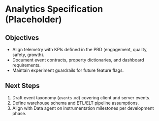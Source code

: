 # Analytics Specification (Placeholder)

## Objectives
- Align telemetry with KPIs defined in the PRD (engagement, quality, safety, growth).
- Document event contracts, property dictionaries, and dashboard requirements.
- Maintain experiment guardrails for future feature flags.

## Next Steps
1. Draft event taxonomy (`events.md`) covering client and server events.
2. Define warehouse schema and ETL/ELT pipeline assumptions.
3. Align with Data agent on instrumentation milestones per development phase.
